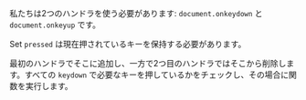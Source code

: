 
私たちは2つのハンドラを使う必要があります: `document.onkeydown` と `document.onkeyup` です。


Set `pressed` は現在押されているキーを保持する必要があります。

最初のハンドラでそこに追加し、一方で2つ目のハンドラではそこから削除します。すべての `keydown` で必要なキーを押しているかをチェックし、その場合に関数を実行します。
